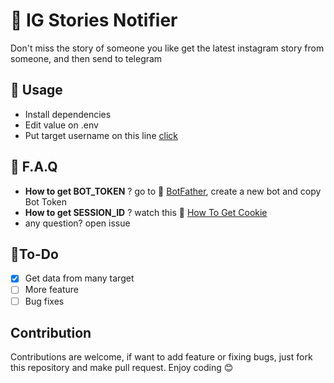 # 🔔 IG Stories Notifier
Don't miss the story of someone you like
get the latest instagram story from someone, and then send to telegram

## 📃 Usage
 - Install dependencies
 - Edit value on .env
 - Put target username on this line [click](https://github.com/Gimenz/ig-stories-notifier/blob/master/index.js#L13)

## 🤔 F.A.Q
 - **How to get BOT_TOKEN** ? go to 🤖 [BotFather](https://t.me/botfather), create a new bot and copy Bot Token
 - **How to get SESSION_ID** ? watch this 🍪 [How To Get Cookie](https://www.youtube.com/watch?v=eo9eJHHzy78)
 - any question? open issue
 
## 📝To-Do
 - [x] Get data from many target
 - [ ] More feature
 - [ ] Bug fixes
## Contribution
Contributions are welcome, if want to add feature or fixing bugs, just fork this repository and make pull request. Enjoy coding 😊
